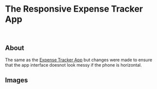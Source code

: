 # The Responsive Expense Tracker App
<br />

## About
The same as the [Expense Tracker App](https://github.com/NathanTh3Gr3at/expense_tracker) but changes were made to ensure that the app interface doesnot look messy if the phone is horizontal.

## Images


